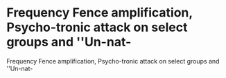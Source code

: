 # Frequency Fence amplification, Psycho-tronic attack on select groups and ''Un-nat-

Frequency Fence amplification, Psycho-tronic attack on select groups and ''Un-nat-